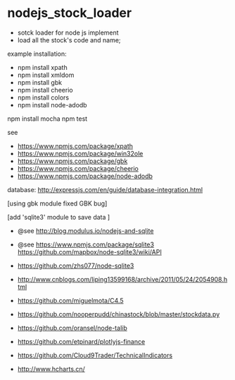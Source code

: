 # nodejs_stock_loader
* sotck loader for node js implement
* load all the stock's code and name;



example installation:
* npm install xpath
* npm install xmldom
* npm install gbk
* npm install cheerio
* npm install colors
* npm install node-adodb

npm install mocha
npm test

see 
* https://www.npmjs.com/package/xpath
* https://www.npmjs.com/package/win32ole
* https://www.npmjs.com/package/gbk
* https://www.npmjs.com/package/cheerio
* https://www.npmjs.com/package/node-adodb

database:
http://expressjs.com/en/guide/database-integration.html



[using gbk module fixed GBK bug]


[add 'sqlite3' module to save data ]
* @see http://blog.modulus.io/nodejs-and-sqlite
* @see https://www.npmjs.com/package/sqlite3  https://github.com/mapbox/node-sqlite3/wiki/API
* https://github.com/zhs077/node-sqlite3
* http://www.cnblogs.com/liping13599168/archive/2011/05/24/2054908.html
* https://github.com/miguelmota/C4.5

* https://github.com/nooperpudd/chinastock/blob/master/stockdata.py
* https://github.com/oransel/node-talib
* https://github.com/etpinard/plotlyjs-finance
* https://github.com/Cloud9Trader/TechnicalIndicators
* http://www.hcharts.cn/
